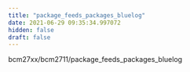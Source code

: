 ```yaml
---
title: "package_feeds_packages_bluelog"
date: 2021-06-29 09:35:34.997072
hidden: false
draft: false
---
```


bcm27xx/bcm2711/package_feeds_packages_bluelog

